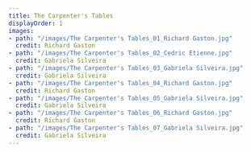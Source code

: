 ```yaml
---
title: The Carpenter's Tables
displayOrder: 1
images:
- path: "/images/The Carpenter's Tables_01_Richard Gaston.jpg"
  credit: Richard Gaston
- path: "/images/The Carpenter's Tables_02_Cedric Etienne.jpg"
  credit: Gabriela Silveira
- path: "/images/The Carpenter's Tables_03_Gabriela Silveira.jpg"
  credit: Gabriela Silveira
- path: "/images/The Carpenter's Tables_04_Richard Gaston.jpg"
  credit: Richard Gaston
- path: "/images/The Carpenter's Tables_05_Gabriela Silveira.jpg"
  credit: Gabriela Silveira
- path: "/images/The Carpenter's Tables_06_Richard Gaston.jpg"
  credit: Richard Gaston
- path: "/images/The Carpenter's Tables_07_Gabriela Silveira.jpg"
  credit: Gabriela Silveira
---
```

